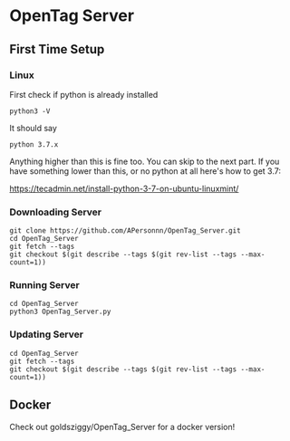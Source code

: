 # OpenTag Server

## First Time Setup

### Linux
First check if python is already installed
```
python3 -V
```
It should say
```
python 3.7.x
```
Anything higher than this is fine too. You can skip to the next part. If you have something lower than this, or no python at all here's how to get 3.7:

https://tecadmin.net/install-python-3-7-on-ubuntu-linuxmint/

### Downloading Server

```
git clone https://github.com/APersonnn/OpenTag_Server.git
cd OpenTag_Server
git fetch --tags
git checkout $(git describe --tags $(git rev-list --tags --max-count=1))
```

### Running Server

```
cd OpenTag_Server
python3 OpenTag_Server.py
```

### Updating Server

```
cd OpenTag_Server
git fetch --tags
git checkout $(git describe --tags $(git rev-list --tags --max-count=1))
```

## Docker

Check out goldsziggy/OpenTag_Server for a docker version!

